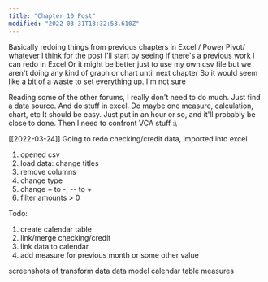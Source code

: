 ```yaml
---
title: "Chapter 10 Post"
modified: "2022-03-31T13:32:53.610Z"
---
```


Basically redoing things from previous chapters in Excel / Power Pivot/ whatever
I think for the post I'll start by seeing if there's a previous work I can redo in Excel
Or it might be better just to use my own csv file
but we aren't doing any kind of graph or chart until next chapter
So it would seem like a bit of a waste to set everything up.
I'm not sure

Reading some of the other forums, I really don't need to do much.
Just find a data source. And do stuff in excel. Do maybe one measure, calculation, chart, etc
It should be easy.
Just put in an hour or so, and it'll probably be close to done.
Then I need to confront VCA stuff :\

[[2022-03-24]]
Going to redo checking/credit data, imported into excel

1. opened csv
2. load data: change titles
3. remove columns
4. change type
5. change + to -, -- to +
6. filter amounts > 0

Todo:
1. create calendar table
2. link/merge checking/credit
3. link data to calendar
4. add measure for previous month or some other value

screenshots of
transform data
data model
calendar table
measures
